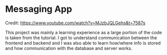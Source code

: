 # Messaging App

Credit: https://www.youtube.com/watch?v=MJzbJQLGehs&t=7587s

This project was mainly a learning experience as a large portion of the code is taken from the tutorial. I got to understand communication between the frontend and backend and I was also able to learn how/where info is stored and how communication with the database and server works. 
